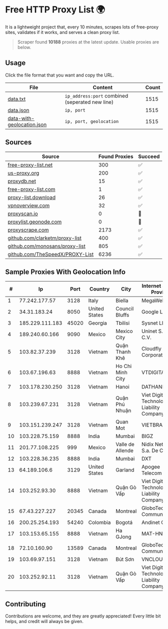 
# Free HTTP Proxy List 🌍

It is a lightweight project that, every 10 minutes, scrapes lots of free-proxy sites, validates if it works, and serves a clean proxy list.


> Scraper found **10188** proxies at the latest update. Usable proxies are below.

## Usage

Click the file format that you want and copy the URL.


|File|Content|Count|
|----|-------|-----|
|[data.txt](https://raw.githubusercontent.com/themiralay/Proxy-List-World/master/data.txt)|`ip_address:port` combined (seperated new line)|1515|
|[data.json](https://raw.githubusercontent.com/themiralay/Proxy-List-World/master/data.json)|`ip, port`|1515|
|[data-with-geolocation.json](https://raw.githubusercontent.com/themiralay/Proxy-List-World/master/data-with-geolocation.json)|`ip, port, geolocation`|1515|

## Sources

|Source|Found Proxies|Succeed|
|------|-------------|-------|
|[free-proxy-list.net](https://free-proxy-list.net)|300|✅|
|[us-proxy.org](https://www.us-proxy.org)|200|✅|
|[proxydb.net](http://proxydb.net)|15|✅|
|[free-proxy-list.com](https://free-proxy-list.com/?page=&port=&type%5B%5D=http&type%5B%5D=https&up_time=0&search=Search)|1|✅|
|[proxy-list.download](https://www.proxy-list.download/HTTP)|26|✅|
|[vpnoverview.com](https://vpnoverview.com/privacy/anonymous-browsing/free-proxy-servers)|32|✅|
|[proxyscan.io](https://www.proxyscan.io)|0|🚫|
|[proxylist.geonode.com](https://proxylist.geonode.com/api/proxy-list?limit=300&page=1&sort_by=lastChecked&sort_type=desc&protocols=http,https)|0|🚫|
|[proxyscrape.com](https://api.proxyscrape.com/v2/?request=displayproxies&protocol=http&timeout=10000&country=all&ssl=all&anonymity=all)|2173|✅|
|[github.com/clarketm/proxy-list](https://raw.githubusercontent.com/clarketm/proxy-list/master/proxy-list-raw.txt)|400|✅|
|[github.com/monosans/proxy-list](https://raw.githubusercontent.com/monosans/proxy-list/main/proxies/http.txt)|805|✅|
|[github.com/TheSpeedX/PROXY-List](https://raw.githubusercontent.com/TheSpeedX/PROXY-List/master/http.txt)|6236|✅|


## Sample Proxies With Geolocation Info

|#|Ip|Port|Country|City|Internet Service Provider|
|-|--|----|-------|----|-------------------------|
|1|77.242.177.57|3128|Italy|Biella|MegaWeb|
|2|34.31.183.24|8050|United States|Council Bluffs|Google LLC|
|3|185.229.111.183|45020|Georgia|Tbilisi|Sysnet LLC|
|4|189.240.60.166|9090|Mexico|Mexico City|Uninet S.A. de C.V.|
|5|103.82.37.239|3128|Vietnam|Quận Thanh Khê|Cloudfly Corporation|
|6|103.67.196.63|8888|Vietnam|Ho Chi Minh City|VTDIGITAL|
|7|103.178.230.250|3128|Vietnam|Hanoi|DATHANH|
|8|103.239.67.231|3128|Vietnam|Quận Phú Nhuận|Viet Digital Technology Liability Company|
|9|103.151.239.247|3128|Vietnam|Quan Mot|VIETBRANDS|
|10|103.228.75.159|8888|India|Mumbai|BIGZ|
|11|201.77.108.225|999|Mexico|Valle de Allende|Nidix Networks S.a. De C.V.|
|12|103.228.36.235|8888|India|Mumbai|DXT|
|13|64.189.106.6|3129|United States|Garland|Apogee Telecom Inc.|
|14|103.252.93.30|8888|Vietnam|Quận Gò Vấp|Viet Digital Technology Liability Company|
|15|67.43.227.227|20345|Canada|Montreal|GloboTech Communications|
|16|200.25.254.193|54240|Colombia|Bogotá|Andinet ON Line|
|17|103.153.65.155|8888|Vietnam|Ha GJong|MAT-HN|
|18|72.10.160.90|13589|Canada|Montreal|GloboTech Communications|
|19|103.69.97.151|3128|Vietnam|Bút Sơn|VNCLOUD|
|20|103.252.92.11|3128|Vietnam|Quận Gò Vấp|Viet Digital Technology Liability Company|



## Contributing

Contributions are welcome, and they are greatly appreciated! Every
little bit helps, and credit will always be given.

